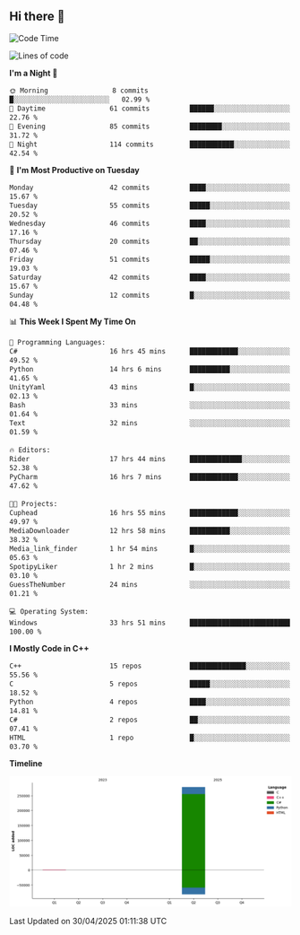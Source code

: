 ## Hi there 👋

<!--
**wxrstvrsn/wxrstvrsn** is a ✨ _special_ ✨ repository because its `README.md` (this file) appears on your GitHub profile.

Here are some ideas to get you started:

- 🔭 I’m currently working on ...
- 🌱 I’m currently learning ...
- 👯 I’m looking to collaborate on ...
- 🤔 I’m looking for help with ...
- 💬 Ask me about ...
- 📫 How to reach me: ...
- 😄 Pronouns: ...
- ⚡ Fun fact: ...
-->
<!--START_SECTION:waka-->
![Code Time](http://img.shields.io/badge/Code%20Time-63%20hrs%2022%20mins-blue)

![Lines of code](https://img.shields.io/badge/From%20Hello%20World%20I%27ve%20Written-280.0%20thousand%20lines%20of%20code-blue)

**I'm a Night 🦉** 

```text
🌞 Morning                8 commits           █░░░░░░░░░░░░░░░░░░░░░░░░   02.99 % 
🌆 Daytime                61 commits          ██████░░░░░░░░░░░░░░░░░░░   22.76 % 
🌃 Evening                85 commits          ████████░░░░░░░░░░░░░░░░░   31.72 % 
🌙 Night                  114 commits         ███████████░░░░░░░░░░░░░░   42.54 % 
```
📅 **I'm Most Productive on Tuesday** 

```text
Monday                   42 commits          ████░░░░░░░░░░░░░░░░░░░░░   15.67 % 
Tuesday                  55 commits          █████░░░░░░░░░░░░░░░░░░░░   20.52 % 
Wednesday                46 commits          ████░░░░░░░░░░░░░░░░░░░░░   17.16 % 
Thursday                 20 commits          ██░░░░░░░░░░░░░░░░░░░░░░░   07.46 % 
Friday                   51 commits          █████░░░░░░░░░░░░░░░░░░░░   19.03 % 
Saturday                 42 commits          ████░░░░░░░░░░░░░░░░░░░░░   15.67 % 
Sunday                   12 commits          █░░░░░░░░░░░░░░░░░░░░░░░░   04.48 % 
```


📊 **This Week I Spent My Time On** 

```text
💬 Programming Languages: 
C#                       16 hrs 45 mins      ████████████░░░░░░░░░░░░░   49.52 % 
Python                   14 hrs 6 mins       ██████████░░░░░░░░░░░░░░░   41.65 % 
UnityYaml                43 mins             █░░░░░░░░░░░░░░░░░░░░░░░░   02.13 % 
Bash                     33 mins             ░░░░░░░░░░░░░░░░░░░░░░░░░   01.64 % 
Text                     32 mins             ░░░░░░░░░░░░░░░░░░░░░░░░░   01.59 % 

🔥 Editors: 
Rider                    17 hrs 44 mins      █████████████░░░░░░░░░░░░   52.38 % 
PyCharm                  16 hrs 7 mins       ████████████░░░░░░░░░░░░░   47.62 % 

🐱‍💻 Projects: 
Cuphead                  16 hrs 55 mins      ████████████░░░░░░░░░░░░░   49.97 % 
MediaDownloader          12 hrs 58 mins      ██████████░░░░░░░░░░░░░░░   38.32 % 
Media_link_finder        1 hr 54 mins        █░░░░░░░░░░░░░░░░░░░░░░░░   05.63 % 
SpotipyLiker             1 hr 2 mins         █░░░░░░░░░░░░░░░░░░░░░░░░   03.10 % 
GuessTheNumber           24 mins             ░░░░░░░░░░░░░░░░░░░░░░░░░   01.21 % 

💻 Operating System: 
Windows                  33 hrs 51 mins      █████████████████████████   100.00 % 
```

**I Mostly Code in C++** 

```text
C++                      15 repos            ██████████████░░░░░░░░░░░   55.56 % 
C                        5 repos             █████░░░░░░░░░░░░░░░░░░░░   18.52 % 
Python                   4 repos             ████░░░░░░░░░░░░░░░░░░░░░   14.81 % 
C#                       2 repos             ██░░░░░░░░░░░░░░░░░░░░░░░   07.41 % 
HTML                     1 repo              █░░░░░░░░░░░░░░░░░░░░░░░░   03.70 % 
```



**Timeline**

![Lines of Code chart](https://raw.githubusercontent.com/wxrstvrsn/wxrstvrsn/main/assets/bar_graph.png)


 Last Updated on 30/04/2025 01:11:38 UTC
<!--END_SECTION:waka-->
